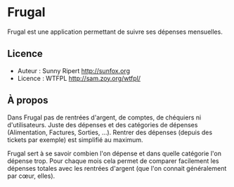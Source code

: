 Frugal
======

Frugal est une application permettant de suivre ses dépenses mensuelles.

Licence
-------

- Auteur : Sunny Ripert <http://sunfox.org>
- Licence : WTFPL <http://sam.zoy.org/wtfpl/>

À propos
--------

Dans Frugal pas de rentrées d'argent, de comptes, de chéquiers ni d'utilisateurs.
Juste des dépenses et des catégories de dépenses (Alimentation, Factures,
Sorties, ...). Rentrer des dépenses (depuis des tickets par exemple) est simplifié
au maximum.

Frugal sert à se savoir combien l'on dépense et dans quelle catégorie l'on dépense
trop. Pour chaque mois cela permet de comparer facilement les dépenses totales
avec les rentrées d'argent (que l'on connait généralement par cœur, elles).

